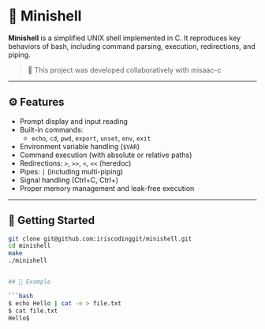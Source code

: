 # 🐚 Minishell

**Minishell** is a simplified UNIX shell implemented in C.
It reproduces key behaviors of bash, including command parsing, execution, redirections, and piping.

> 👥 This project was developed collaboratively with misaac-c

---

## ⚙️ Features

- Prompt display and input reading
- Built-in commands:
  - `echo`, `cd`, `pwd`, `export`, `unset`, `env`, `exit`
- Environment variable handling (`$VAR`)
- Command execution (with absolute or relative paths)
- Redirections: `>`, `>>`, `<`, `<<` (heredoc)
- Pipes: `|` (including multi-piping)
- Signal handling (Ctrl+C, Ctrl+\)
- Proper memory management and leak-free execution

---
## 🚀 Getting Started

```bash
git clone git@github.com:iriscodinggit/minishell.git
cd minishell
make
./minishell


## 🧪 Example

```bash
$ echo Hello | cat -e > file.txt
$ cat file.txt
Hello$
